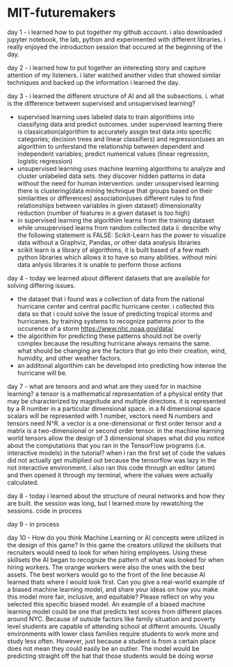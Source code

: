 # MIT-futuremakers
day 1 - i learned how to put together my github account. i also downloaded jupyter notebook, the lab, python and experimented with different libraries. i really enjoyed the introduction session that occured at the beginning of the day. 


day 2 - i learned how to put together an interesting story and capture attention of my listeners. i later watched another video that showed similar techniques and backed up the information i learned the day. 


day 3 - i learned the different structure of AI and all the subsections.
i.  what is the difference between supervised and unsupervised learning?
- supervised learning uses labeled data to train algorithims into classifying data and predict outcomes. under supervised learning there is classication(algorithim to accurately assgin test data into specific categories; decision trees and linear classifiers) and regression(uses an algorithim to unferstand the relationship between dependent and independent variables; predict numerical values (linear regression, logistic regression) 
- unsupervised learning uses machine learning algorithims to analyze and cluster unlabeled data sets. they discover hidden patterns in data without the need for human intervention. under unsupervised learning there is clustering(data mining technique that groups based on their similarities or differences) association(uses different rules to find relationships between variables in given dataset) dimensionality reduction (number of features in a given dataset is too high)
- in supervised learning the algorithim learns from the training dataset while unsupervised learns from random collected data
ii. describe why the following statement is FALSE: Scikit-Learn has the power to visualize data without a Graphviz, Pandas, or other data analysis libraries
- scikit learn is a library of algorithims, it is built based of a few math python libraries which allows it to have so many abilities. without mini data anlysis libraries it is unable to perform those actions

day 4 - today we learned about different datasets that are available for solving differing issues. 
- the dataset that i found was a collection of data from the national hurricane center and central pacific hurricane center. i collected this data so that i could solve the issue of predicting tropical storms and hurricanes. by training systems to recognize patterns prior to the occurence of a storm https://www.nhc.noaa.gov/data/
- the algorithim for predicting these patterns should not be overly complex because the resulting hurricane always remains the same. what should be changing are the factors that go into their creation, wind, humidity, and other weather factors. 
- an additonal algorithim can be developed into predicting how intense the hurricane will be. 


day 7 - 
what are tensors and and what are they used for in machine learning? 
a tensor is a mathematical representation of a physical entity that may be characterized by magnitude and multiple directons. it is represented by a R number in a particular dimensional space. in a N dimensional space scalars will be  represented with 1 number, vectors need N numbers and tensors need N^R. a vector is a one-dimensional or first order tensor and a matrix is a two-dimensional or second order tensor. in the machine learning world tensors allow the design of 3 dimensional shapes
what did you notice about the computations that you ran in the TensorFlow programs (i.e. interactive models) in the tutorial?
when i ran the first set of code the values did not actually get multiplied out because the tensorflow was lazy in the not interactive environment. i also ran this code through an editor (atom) and then opened it through my terminal, where the values were actually calculated. 

day 8 - today i learned about the structure of neural networks and how they are built. the session was long, but I learned more by rewatching the sessions. code in process


day 9 - in process

day 10 - 
How do you think Machine Learning or AI concepts were utilized in the design of this game?
In this game the creators utilized the skillsets that recruiters would need to look for when hiring employees. Using these skillsets the AI began to recognize the pattern of what was looked for when hiring workers. The orange workers were also the ones with the best assets. The best workers would go to the front of the line because AI learned thats where I would look first. 
Can you give a real-world example of a biased machine learning model, and share your ideas on how you make this model more fair, inclusive, and equitable? Please reflect on why you selected this specific biased model.
An example of a biased machine learning model could be one that predicts test scores from different places around NYC. Because of outside factors like family situation and poverty level students are capable of attending school at differnt amounts. Usually environments with lower class families require students to work more and study less often. However, just because a student is from a certain place does not mean they could easily be an outlier. The model would be predicting straight off the bat that those students would be doing worse 
